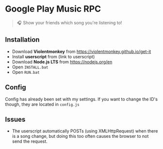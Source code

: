 # Google Play Music RPC
> 🎧 Show your friends which song you're listening to!

## Installation
- Download **Violentmonkey** from https://violentmonkey.github.io/get-it
- Install **userscript** from (link to userscript)
- Download **Node.js LTS** from https://nodejs.org/en
- Open `INSTALL.bat`
- Open `RUN.bat`

## Config
Config has already been set with my settings. If you want to change the ID's though, they are located in `config.js`

## Issues
- The userscript automatically POSTs (using XMLHttpRequest) when there is a song change, but doing this too often causes the browser to not send the request.